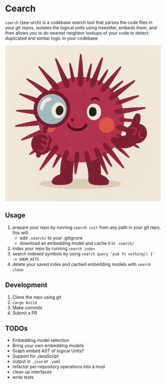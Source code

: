 # Cearch

`cearch` (sea-urch) is a codebase search tool that parses the code files in your git repos, isolates the logical units using treesitter, embeds them, and then allows you to do nearest neighbor lookups of your code to detect duplicated and similar logic in your codebase.

![Sea Urch Logo](sea-urch.png)

## Usage

1. prepare your repo by running `cearch init` from any path in your git repo, this will:
   - add `.cearch/` to your .gitignore
   - download an embedding model and cache it in `.cearch/`
2. index your repo by running `cearch index`
3. search indexed symbols by using `cearch query 'pub fn nothing() {'  -n $NUM_HITS`
4. delete your saved index and cached embedding models with `cearch clean`

## Development

1. Clone the repo using git
1. `cargo build`
1. Make commits
1. Submit a PR

## TODOs

- Embedding model selection
- Bring your own embedding models
- Graph embed AST of logical Units?
- Support for JavaScript
- output in `.json` or `.yaml`
- refactor per-repository operations into a mod
- clean up interfaces
- write tests
